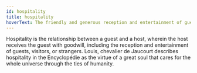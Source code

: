 ```yaml
---
id: hospitality
title: hospitality
hoverText: The friendly and generous reception and entertainment of guests, visitors, or strangers
---
```


Hospitality is the relationship between a guest and a host, wherein 
the host receives the guest with goodwill, including the reception and 
entertainment of guests, visitors, or strangers. Louis, chevalier de Jaucourt 
describes hospitality in the Encyclopédie as the virtue of a great soul that 
cares for the whole universe through the ties of humanity. 
